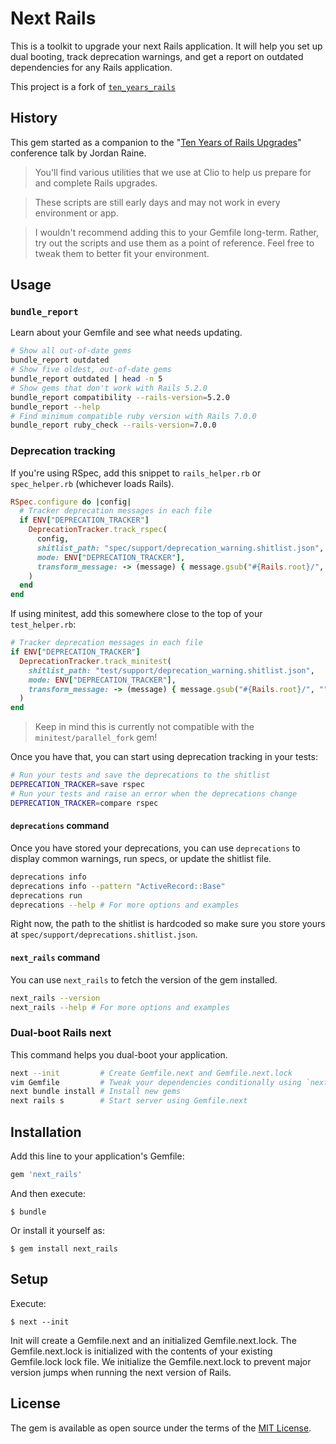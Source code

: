 # Next Rails

This is a toolkit to upgrade your next Rails application. It will help you
set up dual booting, track deprecation warnings, and get a report on outdated
dependencies for any Rails application.

This project is a fork of [`ten_years_rails`](https://github.com/clio/ten_years_rails)

## History

This gem started as a companion to the "[Ten Years of Rails Upgrades](https://www.youtube.com/watch?v=6aCfc0DkSFo)"
conference talk by Jordan Raine.

> You'll find various utilities that we use at Clio to help us prepare for and
> complete Rails upgrades.

> These scripts are still early days and may not work in every environment or app.

> I wouldn't recommend adding this to your Gemfile long-term. Rather, try out
> the scripts and use them as a point of reference. Feel free to tweak them to
> better fit your environment.

## Usage

### `bundle_report`

Learn about your Gemfile and see what needs updating.

```bash
# Show all out-of-date gems
bundle_report outdated
# Show five oldest, out-of-date gems
bundle_report outdated | head -n 5
# Show gems that don't work with Rails 5.2.0
bundle_report compatibility --rails-version=5.2.0
bundle_report --help
# Find minimum compatible ruby version with Rails 7.0.0
bundle_report ruby_check --rails-version=7.0.0
```

### Deprecation tracking

If you're using RSpec, add this snippet to `rails_helper.rb` or `spec_helper.rb` (whichever loads Rails).

```ruby
RSpec.configure do |config|
  # Tracker deprecation messages in each file
  if ENV["DEPRECATION_TRACKER"]
    DeprecationTracker.track_rspec(
      config,
      shitlist_path: "spec/support/deprecation_warning.shitlist.json",
      mode: ENV["DEPRECATION_TRACKER"],
      transform_message: -> (message) { message.gsub("#{Rails.root}/", "") }
    )
  end
end
```

If using minitest, add this somewhere close to the top of your `test_helper.rb`:

```ruby
# Tracker deprecation messages in each file
if ENV["DEPRECATION_TRACKER"]
  DeprecationTracker.track_minitest(
    shitlist_path: "test/support/deprecation_warning.shitlist.json",
    mode: ENV["DEPRECATION_TRACKER"],
    transform_message: -> (message) { message.gsub("#{Rails.root}/", "") }
  )
end
```

> Keep in mind this is currently not compatible with the `minitest/parallel_fork` gem!

Once you have that, you can start using deprecation tracking in your tests:

```bash
# Run your tests and save the deprecations to the shitlist
DEPRECATION_TRACKER=save rspec
# Run your tests and raise an error when the deprecations change
DEPRECATION_TRACKER=compare rspec
```

#### `deprecations` command

Once you have stored your deprecations, you can use `deprecations` to display common warnings, run specs, or update the shitlist file.

```bash
deprecations info
deprecations info --pattern "ActiveRecord::Base"
deprecations run
deprecations --help # For more options and examples
```

Right now, the path to the shitlist is hardcoded so make sure you store yours at `spec/support/deprecations.shitlist.json`.

#### `next_rails` command

You can use `next_rails` to fetch the version of the gem installed.

```bash
next_rails --version
next_rails --help # For more options and examples
```

### Dual-boot Rails next

This command helps you dual-boot your application.

```bash
next --init         # Create Gemfile.next and Gemfile.next.lock
vim Gemfile         # Tweak your dependencies conditionally using `next?`
next bundle install # Install new gems
next rails s        # Start server using Gemfile.next
```

## Installation

Add this line to your application's Gemfile:

```ruby
gem 'next_rails'
```

And then execute:

    $ bundle

Or install it yourself as:

    $ gem install next_rails

## Setup

Execute:

    $ next --init

Init will create a Gemfile.next and an initialized Gemfile.next.lock.
The Gemfile.next.lock is initialized with the contents of your existing
Gemfile.lock lock file. We initialize the Gemfile.next.lock to prevent
major version jumps when running the next version of Rails.

## License

The gem is available as open source under the terms of the [MIT License](https://opensource.org/licenses/MIT).
